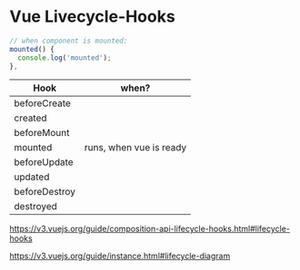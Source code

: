 # Vue Livecycle-Hooks

```js
// when component is mounted:
mounted() {
  console.log('mounted');
},
```

| Hook          | when?                   |
| ------------- | ----------------------- |
| beforeCreate  |                         |
| created       |                         |
| beforeMount   |                         |
| mounted       | runs, when vue is ready |
| beforeUpdate  |                         |
| updated       |                         |
| beforeDestroy |                         |
| destroyed     |                         |

https://v3.vuejs.org/guide/composition-api-lifecycle-hooks.html#lifecycle-hooks

https://v3.vuejs.org/guide/instance.html#lifecycle-diagram
